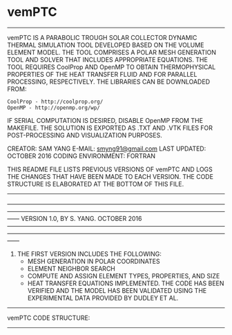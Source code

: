 # vemPTC
**************************************************************************

 vemPTC IS A PARABOLIC TROUGH SOLAR COLLECTOR DYNAMIC THERMAL SIMULATION TOOL 
 DEVELOPED BASED ON THE VOLUME ELEMENT MODEL. THE TOOL COMPRISES A POLAR MESH
 GENERATION TOOL AND SOLVER THAT INCLUDES APPROPRIATE EQUATIONS. THE TOOL 
 REQUIRES CoolProp AND OpenMP TO OBTAIN THERMOPHYSICAL PROPERTIES OF THE HEAT
 TRANSFER FLUID AND FOR PARALLEL PROCESSING, RESPECTIVELY. THE LIBRARIES 
 CAN BE DOWNLOADED FROM:

	CoolProp - http://coolprop.org/
	OpenMP - http://openmp.org/wp/

 IF SERIAL COMPUTATION IS DESIRED, DISABLE OpenMP FROM THE MAKEFILE.
 THE SOLUTION IS EXPORTED AS .TXT AND .VTK FILES FOR POST-PROCESSING AND
 VISUALIZATION PURPOSES. 

 CREATOR: SAM YANG
 E-MAIL: smyng91@gmail.com
 LAST UPDATED: OCTOBER 2016
 CODING ENVIRONMENT: FORTRAN
 
 THIS README FILE LISTS PREVIOUS VERSIONS OF vemPTC AND LOGS THE CHANGES
 THAT HAVE BEEN MADE TO EACH VERSION. THE CODE STRUCTURE IS ELABORATED AT
 THE BOTTOM OF THIS FILE.

**************************************************************************

——————————————————————————————————————————————————————————————————————————
VERSION 1.0, BY S. YANG. OCTOBER 2016
——————————————————————————————————————————————————————————————————————————
1. THE FIRST VERSION INCLUDES THE FOLLOWING:
   - MESH GENERATION IN POLAR COORDINATES
   - ELEMENT NEIGHBOR SEARCH
   - COMPUTE AND ASSIGN ELEMENT TYPES, PROPERTIES, AND SIZE
   - HEAT TRANSFER EQUATIONS IMPLEMENTED.
   THE CODE HAS BEEN VERIFIED AND THE MODEL HAS BEEN VALIDATED USING THE 
   EXPERIMENTAL DATA PROVIDED BY DUDLEY ET AL.

**************************************************************************

 vemPTC CODE STRUCTURE:

	

**************************************************************************
